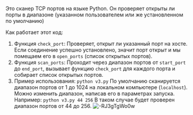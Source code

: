 Это сканер TCP портов на языке Python. Он проверяет открыты ли порты в диапазоне (указанном пользователем или же установленном по умолчанию)

Как работает этот код:
1. Функция `check_port`: Проверяет, открыт ли указанный порт на хосте. Если соединение успешно установлено, значит порт открыт и мы помещаем его в `open_ports` (список открытых портов).
2. Функция `scan_ports`: Проходит через диапазон портов от `start_port` до `end_port`, вызывает функцию `check_port` для каждого порта и собирает список открытых портов.
3. Пример использования: 
`python v3.py`
По умолчанию сканируется диапазон портов от 1 до 1024 на локальном компьютере (`localhost`). Можно изменить диапазон, написав его в параметрах запуска. Например:
`python v3.py 44 256`
В таком случае будет проверен диапазон портов от 44 до 256.
![-RJ3gTgWo0w](https://github.com/user-attachments/assets/1a3ad8dd-ce31-469d-895d-9e0ef986cba2)

